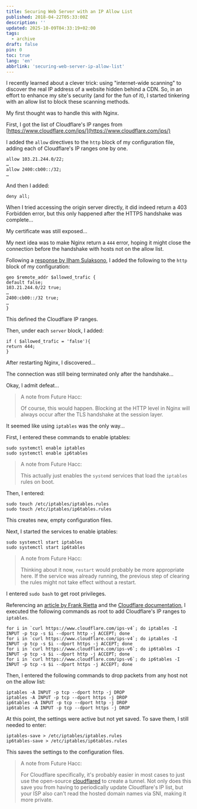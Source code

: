 ```yaml
---
title: Securing Web Server with an IP Allow List
published: 2018-04-22T05:33:00Z
description: ''
updated: 2025-10-09T04:33:19+02:00
tags:
  - archive
draft: false
pin: 0
toc: true
lang: 'en'
abbrlink: 'securing-web-server-ip-allow-list'
---
```


I recently learned about a clever trick: using "internet-wide scanning" to discover the real IP address of a website hidden behind a CDN. So, in an effort to enhance my site's security (and for the fun of it), I started tinkering with an allow list to block these scanning methods.

My first thought was to handle this with Nginx.

First, I got the list of Cloudflare's IP ranges from [https://www.cloudflare.com/ips/](https://www.cloudflare.com/ips/)

I added the `allow` directives to the `http` block of my configuration file, adding each of Cloudflare's IP ranges one by one.

```
allow 103.21.244.0/22;
…
allow 2400:cb00::/32;
…
```

And then I added:

```
deny all;
```

When I tried accessing the origin server directly, it did indeed return a 403 Forbidden error, but this only happened after the HTTPS handshake was complete...

My certificate was still exposed...

My next idea was to make Nginx return a `444` error, hoping it might close the connection before the handshake with hosts not on the allow list.

Following a [response by Ilham Sulaksono](https://serverfault.com/questions/892941/nginx-return-444-on-deny/892952#892952), I added the following to the `http` block of my configuration:

```
geo $remote_addr $allowed_trafic {
default false;
103.21.244.0/22 true;
…
2400:cb00::/32 true;
…
}
```

This defined the Cloudflare IP ranges.

Then, under each `server` block, I added:

```
if ( $allowed_trafic = 'false'){
return 444;
}
```

After restarting Nginx, I discovered...

The connection was still being terminated only after the handshake...

Okay, I admit defeat...

> A note from Future Hacc:
>
> Of course, this would happen. Blocking at the HTTP level in Nginx will always occur after the TLS handshake at the session layer.

It seemed like using `iptables` was the only way...

First, I entered these commands to enable iptables:

```
sudo systemctl enable iptables
sudo systemctl enable ip6tables
```

> A note from Future Hacc:
>
> This actually just enables the `systemd` services that load the `iptables` rules on boot.

Then, I entered:

```
sudo touch /etc/iptables/iptables.rules
sudo touch /etc/iptables/ip6tables.rules
```

This creates new, empty configuration files.

Next, I started the services to enable iptables:

```
sudo systemctl start iptables
sudo systemctl start ip6tables
```

> A note from Future Hacc:
>
> Thinking about it now, `restart` would probably be more appropriate here. If the service was already running, the previous step of clearing the rules might not take effect without a restart.

I entered `sudo bash` to get root privileges.

Referencing an [article by Frank Rietta](https://rietta.com/blog/2012/09/10/using-iptables-to-require-cloudflare/) and the [Cloudflare documentation](https://support.cloudflare.com/hc/en-us/articles/200169166-How-do-I-whitelist-Cloudflare-s-IP-addresses-in-iptables-), I executed the following commands as root to add Cloudflare's IP ranges to `iptables`.

```
for i in `curl https://www.cloudflare.com/ips-v4`; do iptables -I INPUT -p tcp -s $i --dport http -j ACCEPT; done
for i in `curl https://www.cloudflare.com/ips-v4`; do iptables -I INPUT -p tcp -s $i --dport https -j ACCEPT; done
for i in `curl https://www.cloudflare.com/ips-v6`; do ip6tables -I INPUT -p tcp -s $i --dport http -j ACCEPT; done
for i in `curl https://www.cloudflare.com/ips-v6`; do ip6tables -I INPUT -p tcp -s $i --dport https -j ACCEPT; done
```

Then, I entered the following commands to drop packets from any host not on the allow list:

```
iptables -A INPUT -p tcp --dport http -j DROP
iptables -A INPUT -p tcp --dport https -j DROP
ip6tables -A INPUT -p tcp --dport http -j DROP
ip6tables -A INPUT -p tcp --dport https -j DROP
```

At this point, the settings were active but not yet saved. To save them, I still needed to enter:

```
iptables-save > /etc/iptables/iptables.rules
ip6tables-save > /etc/iptables/ip6tables.rules
```

This saves the settings to the configuration files.

> A note from Future Hacc:
>
> For Cloudflare specifically, it's probably easier in most cases to just use the open-source [cloudflared](https://github.com/cloudflare/cloudflared) to create a tunnel. Not only does this save you from having to periodically update Cloudflare's IP list, but your ISP also can't read the hosted domain names via SNI, making it more private.
